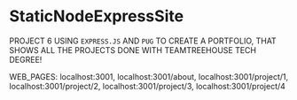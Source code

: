 # StaticNodeExpressSite
PROJECT 6
USING `EXPRESS.JS` AND `PUG` TO CREATE A PORTFOLIO, THAT SHOWS ALL THE PROJECTS DONE WITH TEAMTREEHOUSE TECH DEGREE!

WEB_PAGES:
localhost:3001, localhost:3001/about, localhost:3001/project/1, localhost:3001/project/2, localhost:3001/project/3, localhost:3001/project/4
